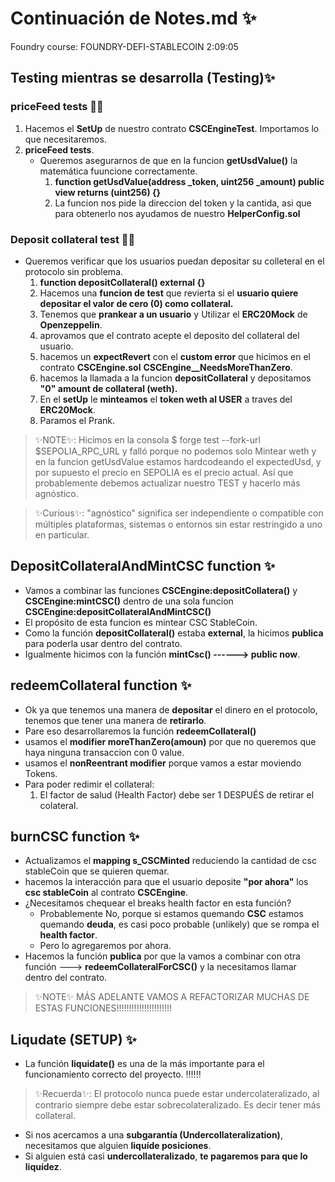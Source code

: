 # Continuación de Notes.md ✨
Foundry course: FOUNDRY-DEFI-STABLECOIN
2:09:05

## Testing mientras se desarrolla (Testing)✨
### priceFeed tests 👩‍💻
1. Hacemos el **SetUp** de nuestro contrato **CSCEngineTest**. Importamos lo que necesitaremos.
2.  **priceFeed tests**.
    - Queremos asegurarnos de que en la funcion **getUsdValue()** la matemática fuuncione correctamente.
      1.  **function getUsdValue(address _token, uint256 _amount) public view returns (uint256) {}**
      2.  La funcion nos pide la direccion del token y la cantida, asi que para obtenerlo nos ayudamos de nuestro **HelperConfig.sol**

### Deposit collateral test 👩‍💻
  - Queremos verificar que los usuarios puedan depositar su colleteral en el protocolo sin problema.
      1. **function depositCollateral() external {}**
      2. Hacemos una **funcion de test** que revierta si el **usuario quiere depositar el valor de cero (0) como collateral.**
      3. Tenemos que **prankear a un usuario** y Utilizar el **ERC20Mock** de **Openzeppelin**.
      4. aprovamos que el contrato acepte el deposito del collateral del usuario.
      5. hacemos un **expectRevert** con el **custom error** que hicimos en el contrato **CSCEngine.sol** **CSCEngine__NeedsMoreThanZero**.
      6. hacemos la llamada a la funcion **depositCollateral** y depositamos **"0" amount de collateral (weth).**
      7. En el **setUp** le **minteamos** el **token weth al USER** a traves del **ERC20Mock**.
      8. Paramos el Prank.

> ✨NOTE✨: Hicimos en la consola $ forge test --fork-url $SEPOLIA_RPC_URL y falló porque no podemos solo Mintear weth y en la funcion getUsdValue estamos hardcodeando el expectedUsd, y por supuesto el precio en SEPOLIA es el precio actual. Así que probablemente debemos actualizar nuestro TEST y hacerlo más agnóstico.

> ✨Curious✨: "agnóstico" significa ser independiente o compatible con múltiples plataformas, sistemas o entornos sin estar restringido a uno en particular.

## DepositCollateralAndMintCSC function ✨
- Vamos a combinar las funciones **CSCEngine:depositCollatera()** y **CSCEngine:mintCSC()** dentro de una sola funcion **CSCEngine:depositCollateralAndMintCSC()**
- El propósito de esta funcion es mintear CSC StableCoin.
- Como la función **depositCollateral()** estaba **external**, la hicimos **publica** para poderla usar dentro del contrato.
- Igualmente hicimos con la función **mintCsc() ------> public now**.

## redeemCollateral function ✨
- Ok ya que tenemos una manera de **depositar** el dinero en el protocolo, tenemos que tener una manera de **retirarlo**. 
- Pare eso desarrollaremos la función **redeemCollateral()**
- usamos el **modifier moreThanZero(amoun)** por que no queremos que haya ninguna transaccion con 0 value.
- usamos el **nonReentrant modifier** porque vamos a estar moviendo Tokens. 
- Para poder redimir el collateral:
  1. El factor de salud (Health Factor) debe ser 1 DESPUÉS de retirar el colateral. 

## burnCSC function ✨
- Actualizamos el **mapping s_CSCMinted** reduciendo la cantidad de csc stableCoin que se quieren quemar. 
- hacemos la interacción para que el usuario deposite **"por ahora"** los **csc stableCoin** al contrato **CSCEngine**.
- ¿Necesitamos chequear el breaks health factor en esta función?
  - Probablemente No, porque si estamos quemando **CSC** estamos quemando **deuda**, es casi poco probable (unlikely) que se rompa el **health factor**. 
  - Pero lo agregaremos por ahora.
- Hacemos la función **publica** por que la vamos a combinar con otra función ---> **redeemCollateralForCSC()** y la necesitamos llamar dentro del contrato.
> ✨NOTE✨ MÁS ADELANTE VAMOS A REFACTORIZAR MUCHAS DE ESTAS FUNCIONES!!!!!!!!!!!!!!!!!!!!!! 

## Liqudate (SETUP) ✨
- La función **liquidate()** es una de la más importante para el funcionamiento correcto del proyecto. ‼️‼️‼️
>✨Recuerda✨: El protocolo nunca puede estar undercolateralizado, al contrario siempre debe estar sobrecolateralizado. Es decir tener más collateral.
- Si nos acercamos a una **subgarantía (Undercollateralization)**, necesitamos que alguien **liquíde posiciones**.
- Si alguien está casi **undercollateralizado**, **te pagaremos para que lo liquídez**.